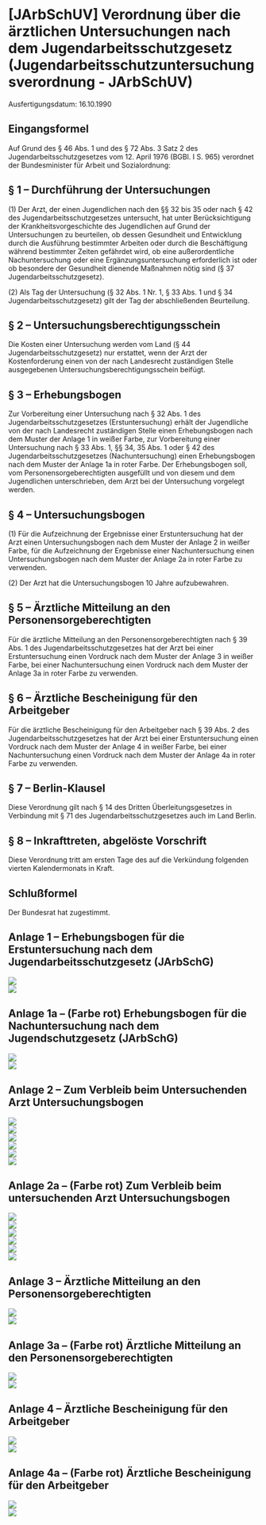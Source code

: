 # [JArbSchUV] Verordnung über die ärztlichen Untersuchungen nach dem Jugendarbeitsschutzgesetz  (Jugendarbeitsschutzuntersuchungsverordnung - JArbSchUV)

Ausfertigungsdatum: 16.10.1990

 

## Eingangsformel

Auf Grund des § 46 Abs. 1 und des § 72 Abs. 3 Satz 2 des Jugendarbeitsschutzgesetzes vom 12. April 1976 (BGBl. I S. 965) verordnet der Bundesminister für Arbeit und Sozialordnung:


## § 1 – Durchführung der Untersuchungen

(1) Der Arzt, der einen Jugendlichen nach den §§ 32 bis 35 oder nach § 42 des Jugendarbeitsschutzgesetzes untersucht, hat unter Berücksichtigung der Krankheitsvorgeschichte des Jugendlichen auf Grund der Untersuchungen zu beurteilen, ob dessen Gesundheit und Entwicklung durch die Ausführung bestimmter Arbeiten oder durch die Beschäftigung während bestimmter Zeiten gefährdet wird, ob eine außerordentliche Nachuntersuchung oder eine Ergänzungsuntersuchung erforderlich ist oder ob besondere der Gesundheit dienende Maßnahmen nötig sind (§ 37 Jugendarbeitsschutzgesetz).

(2) Als Tag der Untersuchung (§ 32 Abs. 1 Nr. 1, § 33 Abs. 1 und § 34 Jugendarbeitsschutzgesetz) gilt der Tag der abschließenden Beurteilung.


## § 2 – Untersuchungsberechtigungsschein

Die Kosten einer Untersuchung werden vom Land (§ 44 Jugendarbeitsschutzgesetz) nur erstattet, wenn der Arzt der Kostenforderung einen von der nach Landesrecht zuständigen Stelle ausgegebenen Untersuchungsberechtigungsschein beifügt.


## § 3 – Erhebungsbogen

Zur Vorbereitung einer Untersuchung nach § 32 Abs. 1 des Jugendarbeitsschutzgesetzes (Erstuntersuchung) erhält der Jugendliche von der nach Landesrecht zuständigen Stelle einen Erhebungsbogen nach dem Muster der Anlage 1 in weißer Farbe, zur Vorbereitung einer Untersuchung nach § 33 Abs. 1, §§ 34, 35 Abs. 1 oder § 42 des Jugendarbeitsschutzgesetzes (Nachuntersuchung) einen Erhebungsbogen nach dem Muster der Anlage 1a in roter Farbe. Der Erhebungsbogen soll, vom Personensorgeberechtigten ausgefüllt und von diesem und dem Jugendlichen unterschrieben, dem Arzt bei der Untersuchung vorgelegt werden.


## § 4 – Untersuchungsbogen

(1) Für die Aufzeichnung der Ergebnisse einer Erstuntersuchung hat der Arzt einen Untersuchungsbogen nach dem Muster der Anlage 2 in weißer Farbe, für die Aufzeichnung der Ergebnisse einer Nachuntersuchung einen Untersuchungsbogen nach dem Muster der Anlage 2a in roter Farbe zu verwenden.

(2) Der Arzt hat die Untersuchungsbogen 10 Jahre aufzubewahren.


## § 5 – Ärztliche Mitteilung an den Personensorgeberechtigten

Für die ärztliche Mitteilung an den Personensorgeberechtigten nach § 39 Abs. 1 des Jugendarbeitsschutzgesetzes hat der Arzt bei einer Erstuntersuchung einen Vordruck nach dem Muster der Anlage 3 in weißer Farbe, bei einer Nachuntersuchung einen Vordruck nach dem Muster der Anlage 3a in roter Farbe zu verwenden.


## § 6 – Ärztliche Bescheinigung für den Arbeitgeber

Für die ärztliche Bescheinigung für den Arbeitgeber nach § 39 Abs. 2 des Jugendarbeitsschutzgesetzes hat der Arzt bei einer Erstuntersuchung einen Vordruck nach dem Muster der Anlage 4 in weißer Farbe, bei einer Nachuntersuchung einen Vordruck nach dem Muster der Anlage 4a in roter Farbe zu verwenden.


## § 7 – Berlin-Klausel

Diese Verordnung gilt nach § 14 des Dritten Überleitungsgesetzes in Verbindung mit § 71 des Jugendarbeitsschutzgesetzes auch im Land Berlin.


## § 8 – Inkrafttreten, abgelöste Vorschrift

Diese Verordnung tritt am ersten Tage des auf die Verkündung folgenden vierten Kalendermonats in Kraft.


## Schlußformel

Der Bundesrat hat zugestimmt.


## Anlage 1 – Erhebungsbogen für die Erstuntersuchung nach dem Jugendarbeitsschutzgesetz (JArbSchG)

  
![](../normengrafiken/pdf/grafik_jarbschuv_b0335.jpg)  
![](../normengrafiken/pdf/grafik_jarbschuv_b0336.jpg)


## Anlage 1a – (Farbe rot)  Erhebungsbogen für die Nachuntersuchung nach dem Jugendschutzgesetz (JArbSchG)

  
![](../normengrafiken/pdf/grafik_jarbschuv_b0337.jpg)  
![](../normengrafiken/pdf/grafik_jarbschuv_b0338.jpg)


## Anlage 2 – Zum Verbleib beim Untersuchenden Arzt  Untersuchungsbogen

  
![](../normengrafiken/pdf/grafik_jarbschuv_b0339.jpg)  
![](../normengrafiken/pdf/grafik_jarbschuv_b0340.jpg)  
![](../normengrafiken/pdf/grafik_jarbschuv_b0341.jpg)  
![](../normengrafiken/pdf/grafik_jarbschuv_b0342.jpg)  
![](../normengrafiken/pdf/grafik_jarbschuv_b0343.jpg)  
![](../normengrafiken/pdf/grafik_jarbschuv_b0344.jpg)


## Anlage 2a – (Farbe rot)  Zum Verbleib beim untersuchenden Arzt  Untersuchungsbogen

  
![](../normengrafiken/pdf/grafik_jarbschuv_b0345.jpg)  
![](../normengrafiken/pdf/grafik_jarbschuv_b0346.jpg)  
![](../normengrafiken/pdf/grafik_jarbschuv_b0347.jpg)  
![](../normengrafiken/pdf/grafik_jarbschuv_b0348.jpg)  
![](../normengrafiken/pdf/grafik_jarbschuv_b0349.jpg)  
![](../normengrafiken/pdf/grafik_jarbschuv_b0350.jpg)


## Anlage 3 – Ärztliche Mitteilung an den Personensorgeberechtigten

  
![](../normengrafiken/pdf/grafik_jarbschuv_b0351.jpg)  
![](../normengrafiken/pdf/grafik_jarbschuv_b0352.jpg)


## Anlage 3a – (Farbe rot)  Ärztliche Mitteilung an den Personensorgeberechtigten

  
![](../normengrafiken/pdf/grafik_jarbschuv_b0353.jpg)  
![](../normengrafiken/pdf/grafik_jarbschuv_b0354.jpg)


## Anlage 4 – Ärztliche Bescheinigung für den Arbeitgeber

  
![](../normengrafiken/pdf/grafik_jarbschuv_b0355.jpg)  
![](../normengrafiken/pdf/grafik_jarbschuv_b0356.jpg)


## Anlage 4a – (Farbe rot)  Ärztliche Bescheinigung für den Arbeitgeber

  
![](../normengrafiken/pdf/grafik_jarbschuv_b0357.jpg)  
![](../normengrafiken/pdf/grafik_jarbschuv_b0358.jpg)
